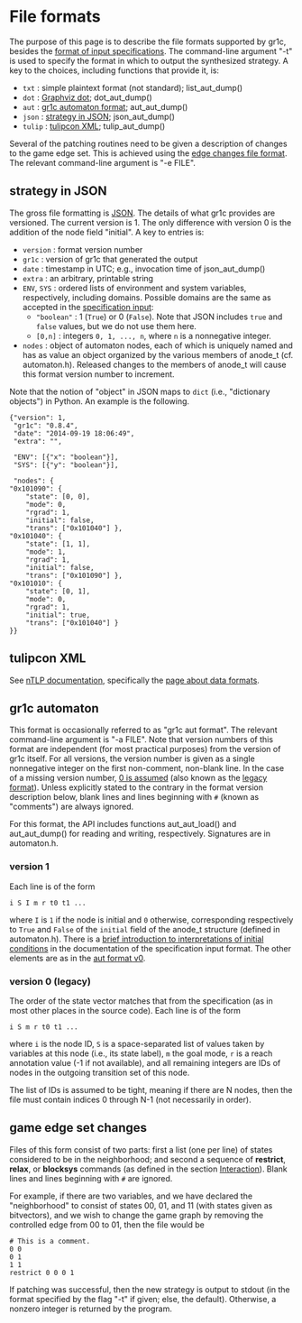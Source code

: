 File formats
============

The purpose of this page is to describe the file formats supported by gr1c,
besides the [format of input specifications](md_spc_format.html).  The
command-line argument "-t" is used to specify the format in which to output the
synthesized strategy.  A key to the choices, including functions that provide
it, is:

- `txt` : simple plaintext format (not standard); list_aut_dump()
- `dot` : [Graphviz dot](http://www.graphviz.org/); dot_aut_dump()
- `aut` : [gr1c automaton format](#gr1cautformat); aut_aut_dump()
- `json` : [strategy in JSON](#gr1cjson); json_aut_dump()
- `tulip` : [tulipcon XML](#tulipconxml); tulip_aut_dump()

Several of the patching routines need to be given a description of changes to
the game edge set.  This is achieved using the [edge changes file
format](#edgechangeset).  The relevant command-line argument is "-e FILE".


<h2 id="gr1cjson">strategy in JSON</h2>

The gross file formatting is [JSON](http://json.org/).  The details of what gr1c
provides are versioned.  The current version is 1.  The only difference with
version 0 is the addition of the node field "initial".  A key to entries is:

- `version` : format version number
- `gr1c` : version of gr1c that generated the output
- `date` : timestamp in UTC; e.g., invocation time of json_aut_dump()
- `extra` : an arbitrary, printable string
- `ENV`, `SYS` : ordered lists of environment and system variables,
  respectively, including domains.  Possible domains are the same as accepted in
  the [specification input](md_spc_format.html):
  * `"boolean"` : 1 (`True`) or 0 (`False`).  Note that JSON includes `true` and
    `false` values, but we do not use them here.
  * `[0,n]` : integers `0, 1, ..., n`, where `n` is a nonnegative integer.
- `nodes` : object of automaton nodes, each of which is uniquely named and has
  as value an object organized by the various members of anode_t
  (cf. automaton.h).  Released changes to the members of anode_t will cause this
  format version number to increment.

Note that the notion of "object" in JSON maps to `dict` (i.e., "dictionary
objects") in Python.  An example is the following.

    {"version": 1,
     "gr1c": "0.8.4",
     "date": "2014-09-19 18:06:49",
     "extra": "",

     "ENV": [{"x": "boolean"}],
     "SYS": [{"y": "boolean"}],

     "nodes": {
    "0x101090": {
        "state": [0, 0],
        "mode": 0,
        "rgrad": 1,
        "initial": false,
        "trans": ["0x101040"] },
    "0x101040": {
        "state": [1, 1],
        "mode": 1,
        "rgrad": 1,
        "initial": false,
        "trans": ["0x101090"] },
    "0x101010": {
        "state": [0, 1],
        "mode": 0,
        "rgrad": 1,
        "initial": true,
        "trans": ["0x101040"] }
    }}


<h2 id="tulipconxml">tulipcon XML</h2>

See [nTLP documentation](http://slivingston.github.io/nTLP/doc/), specifically
the [page about data
formats](http://slivingston.github.io/nTLP/doc/data_formats.html#tulipcon-xml).


<h2 id="gr1cautformat">gr1c automaton</h2>

This format is occasionally referred to as "gr1c aut format".  The relevant
command-line argument is "-a FILE".  Note that version numbers of this format
are independent (for most practical purposes) from the version of gr1c itself.
For all versions, the version number is given as a single nonnegative integer on
the first non-comment, non-blank line.  In the case of a missing version number,
[0 is assumed](#gr1cautformatv0) (also known as the [legacy
format](#gr1cautformatv0)).  Unless explicitly stated to the contrary in the
format version description below, blank lines and lines beginning with ``#``
(known as "comments") are always ignored.

For this format, the API includes functions aut_aut_load() and aut_aut_dump()
for reading and writing, respectively.  Signatures are in automaton.h.

<h3 id="gr1cautformatv1">version 1</h3>

Each line is of the form

    i S I m r t0 t1 ...

where `I` is `1` if the node is initial and `0` otherwise, corresponding
respectively to `True` and `False` of the `initial` field of the anode_t
structure (defined in automaton.h).  There is a [brief introduction to
interpretations of initial conditions](md_spc_format.html#initconditions) in the
documentation of the specification input format. The other elements are as in
the [aut format v0](#gr1cautformatv0).

<h3 id="gr1cautformatv0">version 0 (legacy)</h3>

The order of the state vector matches that from the specification (as in most
other places in the source code).  Each line is of the form

    i S m r t0 t1 ...

where `i` is the node ID, `S` is a space-separated list of values taken by
variables at this node (i.e., its state label), `m` the goal mode, `r` is a
reach annotation value (-1 if not available), and all remaining integers are IDs
of nodes in the outgoing transition set of this node.

The list of IDs is assumed to be tight, meaning if there are N nodes, then the
file must contain indices 0 through N-1 (not necessarily in order).


<h2 id="edgechangeset">game edge set changes</h2>

Files of this form consist of two parts: first a list (one per line) of states
considered to be in the neighborhood; and second a sequence of **restrict**,
**relax**, or **blocksys** commands (as defined in the section
[Interaction](md_interaction.html)). Blank lines and lines beginning with ``#``
are ignored.

For example, if there are two variables, and we have declared the "neighborhood"
to consist of states 00, 01, and 11 (with states given as bitvectors), and we
wish to change the game graph by removing the controlled edge from 00 to 01,
then the file would be

    # This is a comment.
    0 0
    0 1
    1 1
    restrict 0 0 0 1

If patching was successful, then the new strategy is output to stdout (in the
format specified by the flag "-t" if given; else, the default). Otherwise, a
nonzero integer is returned by the program.

